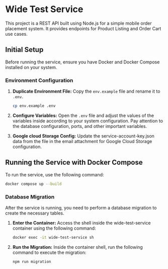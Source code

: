 # Wide Test Service

This project is a REST API built using Node.js for a simple mobile order placement system. It provides endpoints for Product Listing and Order Cart use cases.

## Initial Setup

Before running the service, ensure you have Docker and Docker Compose installed on your system.

### Environment Configuration

1.  **Duplicate Environment File:** Copy the `env.example` file and rename it to `.env`.
    ```bash
    cp env.example .env
    ```
2.  **Configure Variables:** Open the `.env` file and adjust the values of the variables inside according to your system configuration. Pay attention to the database configuration, ports, and other important variables.

3.  **Google cloud Storage Config:** Update the service-account-key.json data from the file in the email attachment for Google Cloud Storage configuration.

## Running the Service with Docker Compose

To run the service, use the following command:

```bash
docker compose up --build
```

### Database Migration

After the service is running, you need to perform a database migration to create the necessary tables.

1.  **Enter the Container:** Access the shell inside the wide-test-service container using the following command:

    ```bash
    docker exec -it wide-test-service sh
    ```

2.  **Run the Migration:** Inside the container shell, run the following command to execute the migration:
    ```bash
    npm run migration
    ```
